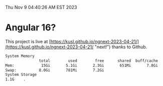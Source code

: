 Thu Nov  9 04:40:26 AM EST 2023

# Angular 16?


This project is live at [https://kusl.github.io/ngnext-2023-04-21/](https://kusl.github.io/ngnext-2023-04-21/ "next!") thanks to Github.

```bash
System Memory
               total        used        free      shared  buff/cache   available
Mem:            15Gi       5.1Gi       2.3Gi       651Mi       7.8Gi       8.9Gi
Swap:          8.0Gi       781Mi       7.2Gi
System Storage
1.1G	.
